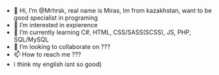 - 👋 Hi, I’m @Mrhrsk, real name is Miras, Im from kazakhstan, want to be good specialist in programing
- 👀 I’m interested in expierence
- 🌱 I’m currently learning C#, HTML, CSS/SASS(SCSS), JS, PHP, SQL/MySQL
- 💞️ I’m looking to collaborate on ???
- 📫 How to reach me ???
- i think my english isnt so good)

<!---
Mrhrsk/Mrhrsk is a ✨ special ✨ repository because its `README.md` (this file) appears on your GitHub profile.
You can click the Preview link to take a look at your changes.
--->
